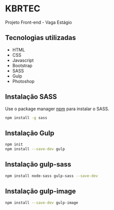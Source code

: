 # KBRTEC

Projeto Front-end - Vaga Estágio 

## Tecnologias utilizadas
- HTML
- CSS
- Javascript
- Bootstrap
- SASS
- Gulp
- Photoshop

## Instalação SASS

Use o package manager [npm](https://www.npmjs.com) para instalar o SASS.
```bash
npm install -g sass
```

## Instalação Gulp

```bash
npm init
npm install --save-dev gulp
```
## Instalação gulp-sass
```bash
npm install node-sass gulp-sass --save-dev
```
## Instalação gulp-image
```bash
npm install --save-dev gulp-image
```
